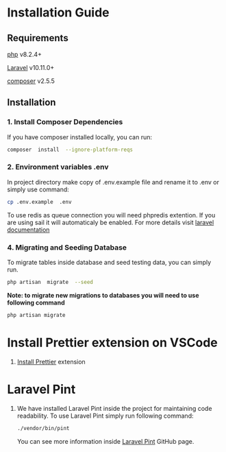 # Installation Guide

## Requirements

[php](https://www.php.net/downloads.php) v8.2.4+

[Laravel](https://laravel.com/docs) v10.11.0+

[composer](https://getcomposer.org/) v2.5.5


## Installation

### 1. Install Composer Dependencies

If you have composer installed locally, you can run:

```bash
composer  install  --ignore-platform-reqs
```

### 2. Environment variables .env

In project directory make copy of .env.example file and rename it to .env or simply use command:
```bash
cp .env.example  .env
```

To use redis as queue connection you will need phpredis extention. If you are using sail it will automaticaly be enabled. For more details visit [laravel documentation](https://laravel.com/docs/10.x/redis)

### 4. Migrating and Seeding Database

To migrate tables inside database and seed testing data, you can simply run.

```bash
php artisan  migrate  --seed
```

**Note: to migrate new migrations to  databases you will need to use following command**

```bash
php artisan migrate
```

# Install Prettier extension on VSCode

1. [Install Prettier](https://marketplace.visualstudio.com/items?itemName=esbenp.prettier-vscode) extension

# Laravel Pint

1. We have installed Laravel Pint inside the project for maintaining code readability. To use Laravel Pint simply run following command:

    ```bash
    ./vendor/bin/pint
    ```

    You can see more information inside [Laravel Pint](https://github.com/laravel/pint) GitHub page.
